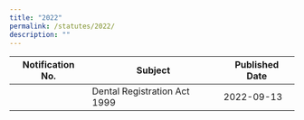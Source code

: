 ```yaml
---
title: "2022"
permalink: /statutes/2022/
description: ""
---
```

|Notification No.|Subject|Published Date|
|---|---|---|
||Dental Registration Act 1999|2022-09-13|